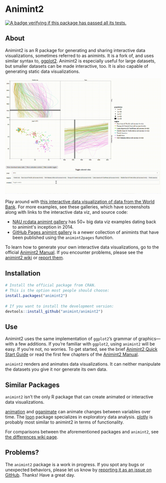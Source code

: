# Animint2

<a href="https://github.com/tdhock/animint2/actions/workflows/tests.yaml">
	<img src="https://github.com/tdhock/animint2/actions/workflows/tests.yaml/badge.svg" 
	     alt="A badge verifying if this package has passed all its tests.">
</a>
<!-- Feel free to change the HTML block above this comment into Markdown. It's just in HTML cuz I couldn't be arsed to figure out how to correctly combine an image and a link in Github-flavored Markdown. -->



## About

Animint2 is an R package for generating and sharing interactive data visualizations, sometimes referred to as animints. It is a fork of, and uses similar syntax to, [ggplot2](https://ggplot2.tidyverse.org/). Animint2 is especially useful for large datasets, but smaller datasets can be made interactive, too. It is also capable of generating static data visualizations.

<img src="man/figures/world_bank_screencast.gif" alt="A screencast of an interactive data visualization displaying fertility data from the World Bank. The user types in the selection menu and clicks on the legend, which causes changes in the visualization. GIF."> <!-- If you're familiar with Markdown, you may be wondering why I've elected to use HTML here instead of using the conventional ![alt text](source). It's cuz R's pkgdown package renders the alt text as both alt text and a fig caption. That's redundant. Using <img> ensures that it comes out the way we want. -->

Play around with [this interactive data visualization of data from the World Bank](https://rcdata.nau.edu/genomic-ml/WorldBank-facets/). For more examples, see these galleries, which have screenshots along with links to the interactive data viz, and source code:
* [NAU rcdata animint gallery](https://rcdata.nau.edu/genomic-ml/animint-gallery/) has 50+ big data viz examples dating back to animint's inception in 2014.
* [GitHub Pages animint gallery](https://animint.github.io/gallery) is a newer collection of animints that have been published using the `animint2pages` function.

To learn how to generate your own interactive data visualizations, go to the official [Animint2 Manual](https://rcdata.nau.edu/genomic-ml/animint2-manual/Ch00-preface.html). If you encounter problems, please see the [animint2 wiki](https://github.com/animint/animint2/wiki) or [report them](https://github.com/animint/animint2/issues).

## Installation

``` r
# Install the official package from CRAN.
# This is the option most people should choose:
install.packages("animint2")

# If you want to install the development version:
devtools::install_github("animint/animint2")
```


## Use

Animint2 uses the same implementation of `ggplot2`’s grammar of graphics—with a few additions. If you’re familiar with `ggplot2`, using `animint2` will be easy. If you’re not, no worries. To get started, see the brief [Animint2 Quick Start Guide](https://animint.github.io/animint2/articles/animint2.html) or read the first few chapters of the [Animint2 Manual](https://rcdata.nau.edu/genomic-ml/animint2-manual/Ch00-preface.html).

`animint2` renders and animates data visualizations. It can neither manipulate the datasets you give it nor generate its own data.


## Similar Packages

`animint2` isn’t the only R package that can create animated or interactive data visualizations.

[animation](https://cran.r-project.org/package=animation) and [gganimate](https://cloud.r-project.org/web/packages/gganimate/index.html) can animate changes between variables over time. The [loon](https://cran.r-project.org/package=loon) package specializes in exploratory data analysis. [plotly](https://cran.r-project.org/package=plotly) is probably most similar to animint2 in terms of functionality.

For comparisons between the aforementioned packages and `animint2`, see [the differences wiki page](https://github.com/animint/animint2/wiki/Differences-with-other-packages).


## Problems?

The `animint2` package is a work in progress. If you spot any bugs or unexpected behaviors, please let us know by [reporting it as an issue on GitHub](https://github.com/animint/animint2/issues). Thanks! Have a great day.
